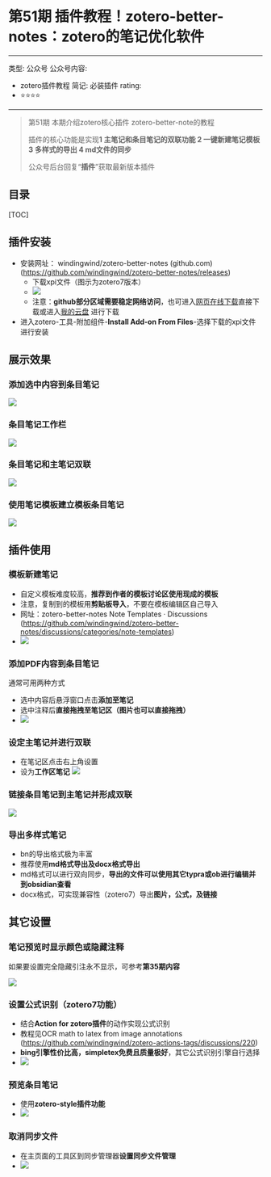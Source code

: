 # 第51期 插件教程！zotero-better-notes：zotero的笔记优化软件

---
类型: 公众号
公众号内容:
  - zotero插件教程
简记: 必装插件
rating:
  - ⭐⭐⭐⭐
---

> 第51期
> 本期介绍zotero核心插件 zotero-better-note的教程
> 
> 插件的核心功能是实现**1 主笔记和条目笔记的双联功能 2 一键新建笔记模板 3 多样式的导出 4 md文件的同步**
> 
> 公众号后台回复“**插件**”获取最新版本插件

## 目录

[TOC]

## 插件安装

- 安装网址： windingwind/zotero-better-notes (github.com)(https://github.com/windingwind/zotero-better-notes/releases)
	- 下载xpi文件（图示为zotero7版本）
	- ![](https://pic-go-42.oss-cn-guangzhou.aliyuncs.com/img/20231223201030.png)
	- 注意：**github部分区域需要稳定网络访问**，也可进入[网页在线下载](https://wk8686.top/cusgit)直接下载或进入[我的云盘](https://wk8686.top/file/?0%20%E5%85%AC%E4%BC%97%E5%8F%B7/0%20zotero_%E6%8F%92%E4%BB%B6%E5%90%88%E9%9B%86/%E6%8F%92%E4%BB%B6-z7%20beta68%E5%90%8E) 进行下载
- 进入zotero-工具-附加组件-**Install Add-on From Files**-选择下载的xpi文件进行安装

## 展示效果

### 添加选中内容到条目笔记

![](https://pic-go-42.oss-cn-guangzhou.aliyuncs.com/img/20231223200037.png)

### 条目笔记工作栏

![](https://pic-go-42.oss-cn-guangzhou.aliyuncs.com/img/20231223200217.png)

### 条目笔记和主笔记双联

![](https://pic-go-42.oss-cn-guangzhou.aliyuncs.com/img/20231223200505.png)

### 使用笔记模板建立模板条目笔记

![](https://pic-go-42.oss-cn-guangzhou.aliyuncs.com/img/GIF%202023-12-23%2020-07-01.gif)

## 插件使用

### 模板新建笔记

- 自定义模板难度较高，**推荐到作者的模板讨论区使用现成的模板**
- 注意，复制到的模板用**剪贴板导入**，不要在模板编辑区自己导入
- 网址：zotero-better-notes Note Templates · Discussions (https://github.com/windingwind/zotero-better-notes/discussions/categories/note-templates)
- ![](https://pic-go-42.oss-cn-guangzhou.aliyuncs.com/img/20231223201546.png)

### 添加PDF内容到条目笔记

通常可用两种方式

- 选中内容后悬浮窗口点击**添加至笔记**
- 选中注释后**直接拖拽至笔记区（图片也可以直接拖拽）**
- ![](https://pic-go-42.oss-cn-guangzhou.aliyuncs.com/img/GIF%202023-12-23%2020-18-18.gif)

### 设定主笔记并进行双联

- 在笔记区点击右上角设置
- 设为**工作区笔记**
![](https://pic-go-42.oss-cn-guangzhou.aliyuncs.com/img/20231223202013.png)

### 链接条目笔记到主笔记并形成双联

![](https://pic-go-42.oss-cn-guangzhou.aliyuncs.com/img/20231223202416.png)

### 导出多样式笔记

- bn的导出格式极为丰富
- 推荐使用**md格式导出及docx格式导出**
- md格式可以进行双向同步，**导出的文件可以使用其它typra或ob进行编辑并到obsidian查看**
- docx格式，可实现兼容性（zotero7）导出**图片，公式，及链接**

## 其它设置

### 笔记预览时显示颜色或隐藏注释

如果要设置完全隐藏引注永不显示，可参考**第35期内容**

![](https://pic-go-42.oss-cn-guangzhou.aliyuncs.com/img/20231223202926.png)

### 设置公式识别（zotero7功能）

- 结合**Action for zotero插件**的动作实现公式识别
- 教程见OCR math to latex from image annotations (https://github.com/windingwind/zotero-actions-tags/discussions/220)
- **bing引擎性价比高，simpletex免费且质量极好**，其它公式识别引擎自行选择
- ![](https://pic-go-42.oss-cn-guangzhou.aliyuncs.com/img/20231223203222.png)

### 预览条目笔记

- 使用**zotero-style插件功能**
- ![](https://pic-go-42.oss-cn-guangzhou.aliyuncs.com/img/20231223203603.png)

### 取消同步文件

- 在主页面的工具区到同步管理器**设置同步文件管理**
- ![](https://pic-go-42.oss-cn-guangzhou.aliyuncs.com/img/20231223203754.png)